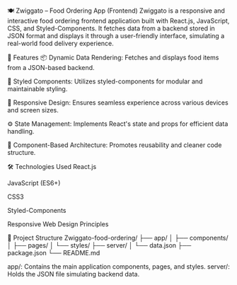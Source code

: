 🍽️ Zwiggato – Food Ordering App (Frontend)
Zwiggato is a responsive and interactive food ordering frontend application built with React.js, JavaScript, CSS, and Styled-Components. It fetches data from a backend stored in JSON format and displays it through a user-friendly interface, simulating a real-world food delivery experience.

🚀 Features
📦 Dynamic Data Rendering: Fetches and displays food items from a JSON-based backend.

🎨 Styled Components: Utilizes styled-components for modular and maintainable styling.

📱 Responsive Design: Ensures seamless experience across various devices and screen sizes.

⚙️ State Management: Implements React's state and props for efficient data handling.

🧩 Component-Based Architecture: Promotes reusability and cleaner code structure.

🛠️ Technologies Used
React.js

JavaScript (ES6+)

CSS3

Styled-Components

Responsive Web Design Principles


📂 Project Structure
Zwiggato-food-ordering/
├── app/
│   ├── components/
│   ├── pages/
│   └── styles/
├── server/
│   └── data.json
├── package.json
└── README.md

app/: Contains the main application components, pages, and styles.
server/: Holds the JSON file simulating backend data.
